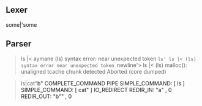 ## Lexer
some|'some
## Parser

> ls |< aymane (ls)
syntax error: near unexpected token `ls'
> ls |< (ls)
syntax error near unexpected token `newline'> 
> ls |< (ls)
malloc(): unaligned tcache chunk detected
Aborted (core dumped)


> ls|cat"<a>b"
COMPLETE_COMMAND
  PIPE
    SIMPLE_COMMAND: [ ls ]
    SIMPLE_COMMAND: [ cat" ]
      IO_REDIRECT
        REDIR_IN: "a" , 0
        REDIR_OUT: "b"" , 0
